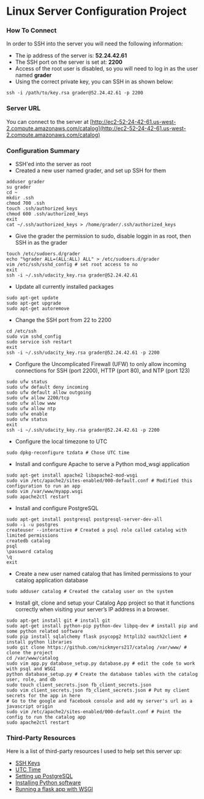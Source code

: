 # Linux Server Configuration Project
### How To Connect
In order to SSH into the server you will need the following information:
- The ip address of the server is: **52.24.42.61**
- The SSH port on the server is set at: **2200**
- Access of the root user is disabled, so you will need to log in as the user named **grader**
- Using the correct private key, you can SSH in as shown below:
``` shell
ssh -i /path/to/key.rsa grader@52.24.42.61 -p 2200
```
### Server URL
You can connect to the server at [http://ec2-52-24-42-61.us-west-2.compute.amazonaws.com/catalog](http://ec2-52-24-42-61.us-west-2.compute.amazonaws.com/catalog)
### Configuration Summary
* SSH'ed into the server as root
* Created a new user named grader, and set up SSH for them
``` shell
adduser grader
su grader
cd ~
mkdir .ssh
chmod 700 .ssh
touch .ssh/authorized_keys
chmod 600 .ssh/authorized_keys
exit
cat ~/.ssh/authorized_keys > /home/grader/.ssh/authorized_keys
```
* Give the grader the permission to sudo, disable loggin in as root, then SSH in as the grader
``` shell
touch /etc/sudoers.d/grader
echo "%grader ALL=(ALL:ALL) ALL" > /etc/sudoers.d/grader
vim /etc/ssh/sshd_config # set root access to no
exit
ssh -i ~/.ssh/udacity_key.rsa grader@52.24.42.61
```
* Update all currently installed packages
``` shell
sudo apt-get update
sudo apt-get upgrade
sudo apt-get autoremove
```
* Change the SSH port from 22 to 2200
``` shell
cd /etc/ssh
sudo vim sshd_config
sudo service ssh restart
exit
ssh -i ~/.ssh/udacity_key.rsa grader@52.24.42.61 -p 2200
```
* Configure the Uncomplicated Firewall (UFW) to only allow incoming connections for SSH (port 2200), HTTP (port 80), and NTP (port 123)
``` shell
sudo ufw status
sudo ufw default deny incoming
sudo ufw default allow outgoing
sudo ufw allow 2200/tcp
sudo ufw allow www
sudo ufw allow ntp
sudo ufw enable
sudo ufw status
exit
ssh -i ~/.ssh/udacity_key.rsa grader@52.24.42.61 -p 2200
```
* Configure the local timezone to UTC
``` shell
sudo dpkg-reconfigure tzdata # Chose UTC time
```
* Install and configure Apache to serve a Python mod_wsgi application
``` shell
sudo apt-get install apache2 libapache2-mod-wsgi
sudo vim /etc/apache2/sites-enabled/000-default.conf # Modified this configuration to run an app
sudo vim /var/www/myapp.wsgi
sudo apache2ctl restart
```
* Install and configure PostgreSQL
``` shell
sudo apt-get install postgresql postgresql-server-dev-all
sudo -i -u postgres
createuser --interactive # Created a psql role called catalog with limited permissions
createdb catalog
psql
\password catalog
\q
exit
```
* Create a new user named catalog that has limited permissions to your catalog application database
``` shell
sudo adduser catalog # Created the catalog user on the system
```
* Install git, clone and setup your Catalog App project so that it functions correctly when visiting your server’s IP address in a browser.
``` shell
sudo apt-get install git # install git
sudo apt-get install python-pip python-dev libpq-dev # install pip and some python related software
sudo pip install sqlalchemy flask psycopg2 httplib2 oauth2client # install python libraries
sudo git clone https://github.com/nickmyers217/catalog /var/www/ # clone the project
cd /var/www/catalog
sudo vim app.py database_setup.py database.py # edit the code to work with psql and WSGI
python database_setup.py # Create the database tables with the catalog user, role, and db
sudo touch client_secrets.json fb_client_secrets.json
sudo vim client_secrets.json fb_client_secrets.json # Put my client secrets for the app in here
# Go to the google and facebook console and add my server's url as a javascript origin
sudo vim /etc/apache2/sites-enabled/000-default.conf # Point the config to run the catalog app
sudo apache2ctl restart
```

### Third-Party Resources
Here is a list of third-party resources I used to help set this server up:
* [SSH Keys](https://www.digitalocean.com/community/tutorials/how-to-use-ssh-to-connect-to-a-remote-server-in-ubuntu)
* [UTC Time](http://askubuntu.com/questions/138423/how-do-i-change-my-timezone-to-utc-gmt)
* [Setting up PostgreSQL](https://www.digitalocean.com/community/tutorials/how-to-install-and-use-postgresql-on-ubuntu-14-04)
* [Installing Python software](http://stackoverflow.com/questions/30127224/best-way-to-install-psycopg2-on-ubuntu-14-04)
* [Running a flask app with WSGI](http://flask.pocoo.org/docs/0.10/deploying/mod_wsgi/)
